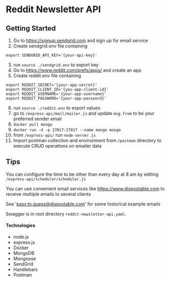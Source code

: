 # Reddit Newsletter API

## Getting Started
1. Go to https://signup.sendgrid.com and sign up for email service
2. Create sendgrid.env file containing
```
export SENDGRID_API_KEY='{your-api-key}'
```
3. run `source ./sendgrid.env` to export key
4. Go to https://www.reddit.com/prefs/apps/ and create an app
5. Create reddit.env file containing
```
export REDDIT_SECRET='{your-app-secret}'
export REDDIT_CLIENT_ID='{you-app-client-id}'
export REDDIT_USERNAME='{your-app-username}'
export REDDIT_PASSWORD='{your-app-password}'
```
6. run `source ./reddit.env` to export values
7. go to `/express-api/mail/mailer.js` and update `msg.from` to be your preferred sender email
8. `docker pull mongo`
9. `docker run -d -p 27017:27017 --name mongo mongo`
10. from `/express-api/` run `node-server.js`
11. Import postman collection and environment from `/postman` directory to execute CRUD operations on emailer data

## Tips

You can configure the time to be other than every day at 8 am by editing `/express-api/scheduler/scheduler.js`  

You can use convenient email services like https://www.dispostable.com to receive multiple emails to several clients  

See 'easy.to.guess@dispostable.com' for some historical example emails  

Swagger is in root directory `reddit-newsletter-api.yaml`. 

#### Technologies
* node.js
* express.js
* Docker
* MongoDB
* Mongoose
* SendGrid
* Handlebars
* Postman
